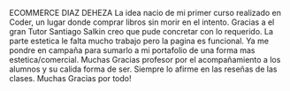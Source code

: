  ECOMMERCE DIAZ DEHEZA
 La idea nacio de mi primer curso realizado en Coder, un lugar donde comprar libros sin morir en el intento. Gracias a el gran Tutor Santiago Salkin creo que pude concretar con lo requerido. La parte estetica le falta mucho trabajo pero la  pagina es funcional. Ya me pondre en campaña para sumarlo a mi portafolio de una forma mas estetica/comercial.
 Muchas Gracias profesor por el acompañamiento a los alumnos y su calida forma de ser. Siempre lo afirme en las reseñas de las clases. Muchas Gracias por todo! 
